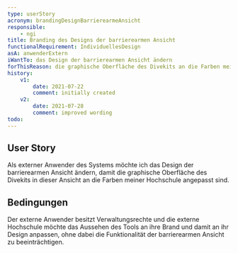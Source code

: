 ```yaml
---
type: userStory
acronym: brandingDesignBarrierearmeAnsicht
responsible:
    - ngi
title: Branding des Designs der barrierearmen Ansicht
functionalRequirement: IndividuellesDesign
asA: anwenderExtern
iWantTo: das Design der barrierearmen Ansicht ändern
forThisReason: die graphische Oberfläche des Divekits an die Farben meiner Hochschule angepasst sind
history:
    v1:
        date: 2021-07-22
        comment: initially created
    v2:
        date: 2021-07-28
        comment: improved wording
todo:
---
```


## User Story
Als externer Anwender des Systems möchte ich das Design der barrierearmen Ansicht ändern, damit die graphische Oberfläche des Divekits in dieser Ansicht an die Farben meiner Hochschule angepasst sind.

## Bedingungen
Der externe Anwender besitzt Verwaltungsrechte und die externe Hochschule möchte das Aussehen des Tools an ihre Brand und damit an ihr Design anpassen, ohne dabei die Funktionalität der barrierearmen Ansicht zu beeinträchtigen.